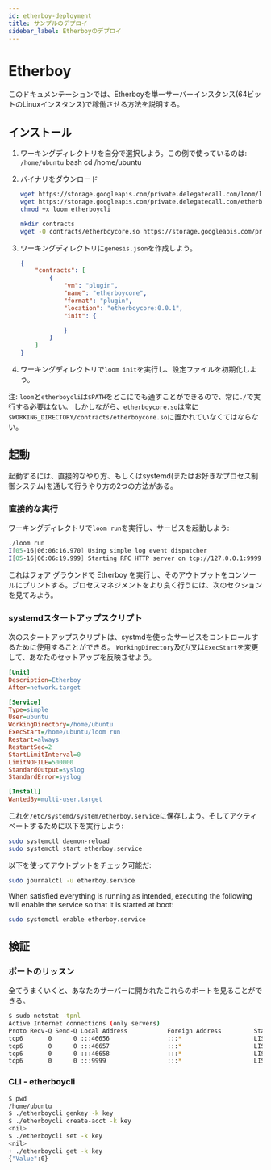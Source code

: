 ```yaml
---
id: etherboy-deployment
title: サンプルのデプロイ
sidebar_label: Etherboyのデプロイ
---
```

# Etherboy

このドキュメンテーションでは、Etherboyを単一サーバーインスタンス(64ビットのLinuxインスタンス)で稼働させる方法を説明する。

## インストール

1. ワーキングディレクトリを自分で選択しよう。この例で使っているのは: `/home/ubuntu` 
        bash
        cd /home/ubuntu

2. バイナリをダウンロード
    
    ```bash
    wget https://storage.googleapis.com/private.delegatecall.com/loom/linux/build-94/loom
    wget https://storage.googleapis.com/private.delegatecall.com/etherboy/linux/build-53/etherboycli
    chmod +x loom etherboycli
    
    mkdir contracts
    wget -O contracts/etherboycore.so https://storage.googleapis.com/private.delegatecall.com/etherboy/linux/build-53/etherboycore.so
    ```

3. ワーキングディレクトリに`genesis.json`を作成しよう。
    
    ```json
    {
        "contracts": [
            {
                "vm": "plugin",
                "name": "etherboycore",
                "format": "plugin",
                "location": "etherboycore:0.0.1",
                "init": {
    
                }
            }
        ]
    }
    ```

4. ワーキングディレクトリで`loom init`を実行し、設定ファイルを初期化しよう。

注: `loom`と`etherboycli`は`$PATH`をどこにでも通すことができるので、常に`./`で実行する必要はない。 しかしながら、`etherboycore.so`は常に`$WORKING_DIRECTORY/contracts/etherboycore.so`に置かれていなくてはならない。

## 起動

起動するには、直接的なやり方、もしくはsystemd(またはお好きなプロセス制御システム)を通して行うやり方の2つの方法がある。

### 直接的な実行

ワーキングディレクトリで`loom run`を実行し、サービスを起動しよう:

```bash
./loom run
I[05-16|06:06:16.970] Using simple log event dispatcher
I[05-16|06:06:19.999] Starting RPC HTTP server on tcp://127.0.0.1:9999 module=query-server
```

これはフォア グラウンドで Etherboy を実行し、そのアウトプットをコンソールにプリントする。プロセスマネジメントをより良く行うには、次のセクションを見てみよう。

### systemdスタートアップスクリプト

次のスタートアップスクリプトは、systmdを使ったサービスをコントロールするために使用することができる。 `WorkingDirectory`及び/又は`ExecStart`を変更して、あなたのセットアップを反映させよう。

```ini
[Unit]
Description=Etherboy
After=network.target

[Service]
Type=simple
User=ubuntu
WorkingDirectory=/home/ubuntu
ExecStart=/home/ubuntu/loom run
Restart=always
RestartSec=2
StartLimitInterval=0
LimitNOFILE=500000
StandardOutput=syslog
StandardError=syslog

[Install]
WantedBy=multi-user.target
```

これを`/etc/systemd/system/etherboy.service`に保存しよう。そしてアクティベートするために以下を実行しよう:

```bash
sudo systemctl daemon-reload
sudo systemctl start etherboy.service
```

以下を使ってアウトプットをチェック可能だ:

```bash
sudo journalctl -u etherboy.service
```

When satisfied everything is running as intended, executing the following will enable the service so that it is started at boot:

```bash
sudo systemctl enable etherboy.service
```

## 検証

### ポートのリッスン

全てうまくいくと、あなたのサーバーに開かれたこれらのポートを見ることができる。

```bash
$ sudo netstat -tpnl
Active Internet connections (only servers)
Proto Recv-Q Send-Q Local Address           Foreign Address         State       PID/Program name
tcp6       0      0 :::46656                :::*                    LISTEN      14327/loom
tcp6       0      0 :::46657                :::*                    LISTEN      14327/loom
tcp6       0      0 :::46658                :::*                    LISTEN      14327/loom
tcp6       0      0 :::9999                 :::*                    LISTEN      14327/loom
```

### CLI - etherboycli

```bash
$ pwd
/home/ubuntu
$ ./etherboycli genkey -k key
$ ./etherboycli create-acct -k key
<nil>
$ ./etherboycli set -k key
<nil>
+ ./etherboycli get -k key
{"Value":0}
```